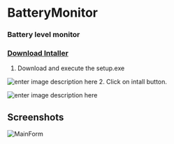 # BatteryMonitor
### Battery level monitor
### [Download Intaller](http://gg.gg/BatteryMonitorInst)
1. Download and execute the setup.exe

![enter image description here](http://gg.gg/BattMonDownload) 
2. Click on intall button.

![enter image description here](http://gg.gg/BattMonSetUp)
## Screenshots
![MainForm](http://gg.gg/BattMonFormMain)
